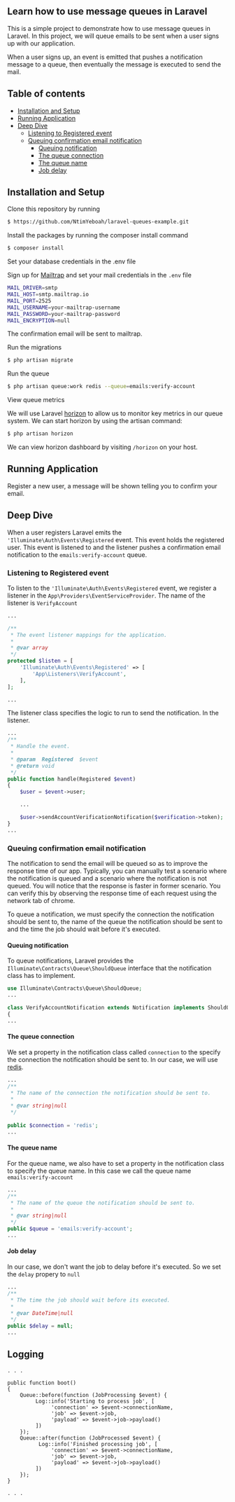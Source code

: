 ## Learn how to use message queues in Laravel

This is a simple project to demonstrate how to use message queues in Laravel. In this project, we will queue emails to be sent when a user signs up with our application.

When a user signs up, an event is emitted that pushes a notification message to a queue, then eventually the message is executed to send the mail.

## Table of contents

- [Installation and Setup](#installation-and-setup)
- [Running Application](#running-application)
- [Deep Dive](#deep-dive)
    * [Listening to Registered event](#listening-to-registered-event)
    * [Queuing confirmation email notification](#queuing-confirmation-email-notification)
        + [Queuing notification](#queuing-notification)
        + [The queue connection](#the-queue-connection)
        + [The queue name](#the-queue-name)
        + [Job delay](#job-delay)


## Installation and Setup

Clone this repository by running

```bash
$ https://github.com/NtimYeboah/laravel-queues-example.git
```

Install the packages by running the composer install command

```bash
$ composer install
```

Set your database credentials in the .env file

Sign up for [Mailtrap](https://mailtrap.io/) and set your mail credentials in the `.env` file

```bash
MAIL_DRIVER=smtp
MAIL_HOST=smtp.mailtrap.io
MAIL_PORT=2525
MAIL_USERNAME=your-mailtrap-username
MAIL_PASSWORD=your-mailtrap-password
MAIL_ENCRYPTION=null
```

The confirmation email will be sent to mailtrap.

Run the migrations

```bash
$ php artisan migrate
```

Run the queue

```bash
$ php artisan queue:work redis --queue=emails:verify-account
```

View queue metrics

We will use Laravel [horizon](https://laravel.com/docs/5.6/horizon) to allow us to monitor key metrics in our queue system. We can start horizon by using the artisan command:

```bash
$ php artisan horizon
```

We can view horizon dashboard by visiting `/horizon` on your host.

## Running Application

Register a new user, a message will be shown telling you to confirm your email.


## Deep Dive

When a user registers Laravel emits the `'Illuminate\Auth\Events\Registered` event. This event holds the registered user. This event is listened to and the listener pushes a confirmation email notification to the `emails:verify-account` queue.

### Listening to Registered event

To listen to the `'Illuminate\Auth\Events\Registered` event, we register a listener in the `App\Providers\EventServiceProvider`. The name of the listener is `VerifyAccount`

[](https://github.com/NtimYeboah/laravel-queue-example/app/Providers/EventServiceProvider.php)

```php
...

/**
 * The event listener mappings for the application.
 *
 * @var array
 */
protected $listen = [
    'Illuminate\Auth\Events\Registered' => [
        'App\Listeners\VerifyAccount',
    ],
];

...
```

The listener class specifies the logic to run to send the notification. In the listener.

[](https://github.com/NtimYeboah/laravel-queue-example/app/Listeners/VerifyAccount.php)

```php
...
/**
 * Handle the event.
 *
 * @param  Registered  $event
 * @return void
 */
public function handle(Registered $event)
{
    $user = $event->user;

    ...

    $user->sendAccountVerificationNotification($verification->token);
}
...
```

### Queuing confirmation email notification

The notification to send the email will be queued so as to improve the response time of our app. Typically, you can manually test a scenario where the notification is queued and a scenario where the notification is not queued. You will notice that the response is faster in former scenario. You can verify this by observing the response time of each request using the network tab of chrome.

To queue a notification, we must specify the connection the notification should be sent to, the name of the queue the notification should be sent to and the time the job should wait before it's executed.

#### Queuing notification

To queue notifications, Laravel provides the `Illuminate\Contracts\Queue\ShouldQueue` interface that the notification class has to implement.

[](https://github.com/NtimYeboah/laravel-queue-example/app/Notifications/VerifyAccountNotification.php)

```php
use Illuminate\Contracts\Queue\ShouldQueue;
...

class VerifyAccountNotification extends Notification implements ShouldQueue
{
...

```


#### The queue connection

We set a property in the notification class called `connection` to the specify the connection the notification should be sent to. In our case, we will use [redis](https://laravel.com/5.6/redis).

```php
...
/**
 * The name of the connection the notification should be sent to.
 * 
 * @var string|null
 */
     
public $connection = 'redis';
...
```

#### The queue name

For the queue name, we also have to set a property in the notification class to specify the queue name. In this case we call the queue name `emails:verify-account`

```php
...
/**
 * The name of the queue the notification should be sent to.
 * 
 * @var string|null
 */
public $queue = 'emails:verify-account';
...
```

#### Job delay

In our case, we don't want the job to delay before it's executed. So we set the `delay` propery to `null`

```php
...
/**
 * The time the job should wait before its executed.
 * 
 * @var DateTime|null
 */
public $delay = null;
...
```

## Logging

```
. . .

public function boot()
{
    Queue::before(function (JobProcessing $event) {
         Log::info('Starting to process job', [
              'connection' => $event->connectionName,
              'job' => $event->job,
              'payload' => $event->job->payload()
         ])
    });
    Queue::after(function (JobProcessed $event) {
          Log::info('Finished processing job', [
              'connection' => $event->connectionName,
              'job' => $event->job,
              'payload' => $event->job->payload()
         ])
    });
}

. . . 

```
